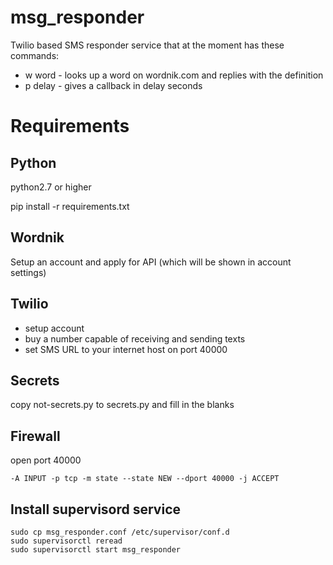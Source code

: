 # msg_responder

Twilio based SMS responder service that at the moment has these commands:

* w word - looks up a word on wordnik.com and replies with the definition
* p delay - gives a callback in delay seconds

# Requirements

## Python

python2.7 or higher

pip install -r requirements.txt

## Wordnik

Setup an account and apply for API (which will be shown in account settings)

## Twilio

* setup account
* buy a number capable of receiving and sending texts
* set SMS URL to your internet host on port 40000

## Secrets

copy not-secrets.py to secrets.py and fill in the blanks

## Firewall

open port 40000

    -A INPUT -p tcp -m state --state NEW --dport 40000 -j ACCEPT

## Install supervisord service

    sudo cp msg_responder.conf /etc/supervisor/conf.d
    sudo supervisorctl reread
    sudo supervisorctl start msg_responder
